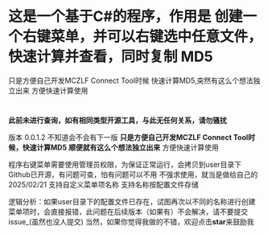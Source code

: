 # **这是一个基于C#的程序，作用是 创建一个右键菜单，并可以右键选中任意文件，快速计算并查看，同时复制 MD5**


只是方便自己开发MCZLF Connect Tool时候
快速计算MD5,突然有这么个想法独立出来
方便快速计算使用

# 
**此前未进行查询，如有相同类型开源工具，与此无任何关系，请勿骚扰**

版本 0.0.1.2 
不知道会不会有下一版
**只是方便自己开发MCZLF Connect Tool时候，快速计算MD5**
**顺便就有这么个想法独立出来**
方便快速计算使用

程序右键菜单需要使用管理员权限，为保证正常运行，会拷贝到user目录下
Github已开源，有问题可查，怕有问题可以不用
不强求使用，就当是做给自己的
2025/02/21 支持自定义菜单项名称 支持名称按配置文件存储

逻辑分析：如果user目录下的配置文件已存在，试图再次以不同的名称进行创建菜单项时，会直接报错，此问题在后续版本（如果有）不会解决，请不要提交issue_(虽然也没人提交)
当然，如果你觉得我做的不错，欢迎点击**star**来鼓励我
